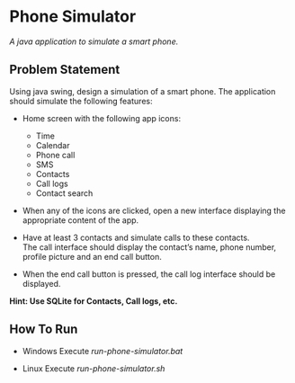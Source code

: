 # Phone Simulator
*A java application to simulate a smart phone.*

## Problem Statement
Using java swing, design a simulation of a smart phone. The application should simulate the following features:

+ Home screen with the following app icons: 
  - Time
  - Calendar
  - Phone call
  - SMS
  - Contacts
  - Call logs
  - Contact search 

+ When any of the icons are clicked, open a new interface displaying the appropriate content of the app.

+ Have at least 3 contacts and simulate calls to these contacts.<br>
The call interface should display the contact’s name, phone number, profile picture and an end call button.

+ When the end call button is pressed, the call log interface should be displayed. 

**Hint: Use SQLite for Contacts, Call logs, etc.**


## How To Run
+ Windows
Execute *run-phone-simulator.bat*

+ Linux
Execute *run-phone-simulator.sh*